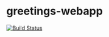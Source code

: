 # greetings-webapp
[![Build Status](https://travis-ci.org/zolamagama/greetings-webapp.svg?branch=master)](https://travis-ci.org/zolamagama/greetings-webapp)